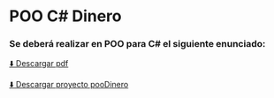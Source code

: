 # POO C# Dinero


### Se deberá realizar en POO para C# el siguiente enunciado:

[⬇️ Descargar pdf](https://github.com/Benemerito86/2doDAM/blob/8dc2b61ab8d934f463493be5e1b5cdcb710c3353/desarrollo_de_interfaces/dinero_extra/Pr%C3%A1ctica_dinero_extendida.pdf)

[⬇️ Descargar proyecto pooDinero]()
